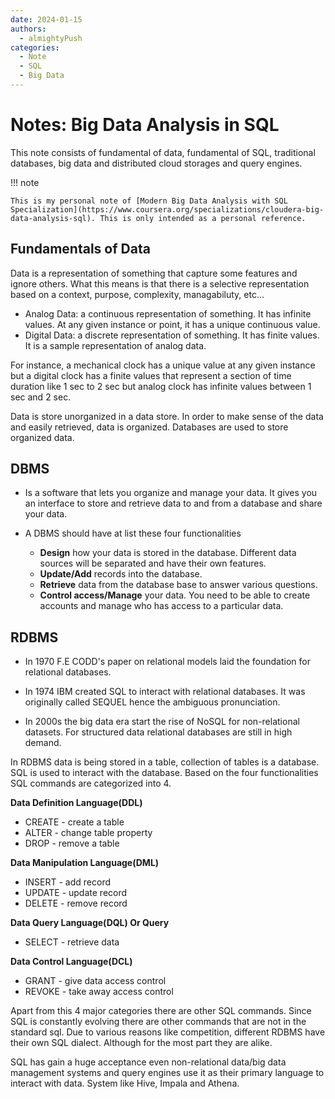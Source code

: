 ```yaml
---
date: 2024-01-15
authors:
  - almightyPush
categories:
  - Note
  - SQL
  - Big Data
---
```


# Notes: Big Data Analysis in SQL

This note consists of fundamental of data, fundamental of SQL, traditional databases, big data and distributed cloud storages and query engines.

<!-- more -->

!!! note 

    This is my personal note of [Modern Big Data Analysis with SQL Specialization](https://www.coursera.org/specializations/cloudera-big-data-analysis-sql). This is only intended as a personal reference.


## Fundamentals of Data

Data is a representation of something that capture some features and ignore others. What this means is that there is a selective representation based on a context, purpose, complexity, managabiluty, etc... 

- Analog Data: a continuous representation of something. It has infinite values. At any given instance or point, it has a unique continuous value.
- Digital Data: a discrete representation of something. It has finite values. It is a sample representation of analog data.

For instance, a mechanical clock has a unique value at any given instance but a digital clock has a finite values that represent a section of time duration like 1 sec to 2 sec but analog clock has infinite values between 1 sec and 2 sec.

Data is store unorganized in a data store. In order to make sense of the data and easily retrieved, data is organized. Databases are used to store organized data.

## DBMS

- Is a software that lets you organize and manage your data. It gives you an interface to store and retrieve data to and from a database and share your data.

- A DBMS should have at list these four functionalities
    - **Design** how your data is stored in the database. Different data sources will be separated and have their own features.
    - **Update/Add** records into the database.
    - **Retrieve** data from the database base to answer various questions.
    - **Control access/Manage** your data. You need to be able to create accounts and manage who has access to a particular data.

## RDBMS

- In 1970 F.E CODD's paper on relational models laid the foundation for relational databases.

- In 1974 IBM created SQL to interact with relational databases. It was originally called SEQUEL hence the ambiguous pronunciation.

- In 2000s the big data era start the rise of NoSQL for non-relational datasets. For structured data relational databases are still in high demand.

In RDBMS data is being stored in a table, collection of tables is a database. SQL is used to interact with the database. Based on the four functionalities SQL commands are categorized into 4.

**Data Definition Language(DDL)**

- CREATE - create a table
- ALTER - change table property
- DROP - remove a table

**Data Manipulation Language(DML)**

- INSERT - add record
- UPDATE - update record
- DELETE - remove record

**Data Query Language(DQL) Or Query**

- SELECT - retrieve data

**Data Control Language(DCL)**

- GRANT - give data access control
- REVOKE - take away access control

Apart from this 4 major categories there are other SQL commands. Since SQL is constantly evolving there are other commands that are not in the standard sql. Due to various reasons like competition, different RDBMS have their own SQL dialect. Although for the most part they are alike.

SQL has gain a huge acceptance even non-relational data/big data management systems and query engines use it as their primary language to interact with data. System like Hive, Impala and Athena.
